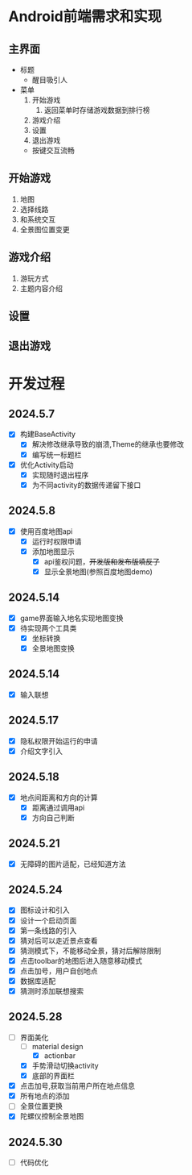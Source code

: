 # Android前端需求和实现

## 主界面
- 标题
  - 醒目吸引人
- 菜单
    1. 开始游戏
        1. 返回菜单时存储游戏数据到排行榜
    2. 游戏介绍
    3. 设置
    4. 退出游戏
    - 按键交互流畅
## 开始游戏
1. 地图
2. 选择线路
3. 和系统交互
4. 全景图位置变更
## 游戏介绍
1. 游玩方式
2. 主题内容介绍
## 设置
## 退出游戏

# 开发过程

## 2024.5.7
- [x] 构建BaseActivity
  - [x] 解决修改继承导致的崩溃,Theme的继承也要修改  
  - [x] 编写统一标题栏
- [x] 优化Activity启动
  - [x] 实现随时退出程序
  - [x] 为不同activity的数据传递留下接口

## 2024.5.8
- [x] 使用百度地图api
  - [x] 运行时权限申请
  - [x] 添加地图显示
    - [x] api鉴权问题，~~开发版和发布版填反了~~
    - [x] 显示全景地图(参照百度地图demo)

## 2024.5.14
- [x] game界面输入地名实现地图变换
- [x] 待实现两个工具类
  - [x] 坐标转换
  - [x] 全景地图变换

## 2024.5.14
- [x] 输入联想

## 2024.5.17
- [x] 隐私权限开始运行的申请
- [x] 介绍文字引入

## 2024.5.18
- [x] 地点间距离和方向的计算
  - [x] 距离通过调用api
  - [x] 方向自己判断

## 2024.5.21
- [x] 无障碍的图片适配，已经知道方法

## 2024.5.24
- [x] 图标设计和引入
- [x] 设计一个启动页面
- [x] 第一条线路的引入
- [x] 猜对后可以走近景点查看
- [x] 猜测模式下，不能移动全景，猜对后解除限制
- [x] 点击toolbar的地图后进入随意移动模式
- [x] 点击加号，用户自创地点
- [x] 数据库适配
- [x] 猜测时添加联想搜索 

## 2024.5.28
- [ ] 界面美化
  - [ ] material design
    - [x] actionbar
  - [x] 手势滑动切换activity
  - [x] 底部的界面栏
- [x] 点击加号,获取当前用户所在地点信息
- [x] 所有地点的添加
- [ ] 全景位置更换
- [x] 陀螺仪控制全景地图

## 2024.5.30
- [ ] 代码优化